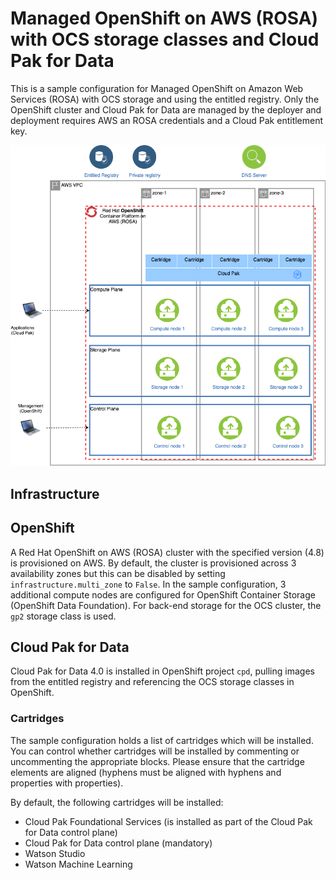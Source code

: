 # Managed OpenShift on AWS (ROSA) with OCS storage classes and Cloud Pak for Data
This is a sample configuration for Managed OpenShift on Amazon Web Services (ROSA) with OCS storage and using the entitled registry. Only the OpenShift cluster and Cloud Pak for Data are managed by the deployer and deployment requires AWS an ROSA credentials and a Cloud Pak entitlement key. 

![Picture of the environment](./aws-rosa-ocs.png)

## Infrastructure

## OpenShift
A Red Hat OpenShift on AWS (ROSA) cluster with the specified version (4.8) is provisioned on AWS. By default, the cluster is provisioned across 3 availability zones but this can be disabled by setting `infrastructure.multi_zone` to `False`. In the sample configuration, 3 additional compute nodes are configured for OpenShift Container Storage (OpenShift Data Foundation). For back-end storage for the OCS cluster, the `gp2` storage class is used.

## Cloud Pak for Data
Cloud Pak for Data 4.0 is installed in OpenShift project `cpd`, pulling images from the entitled registry and referencing the OCS storage classes in OpenShift.

### Cartridges
The sample configuration holds a list of cartridges which will be installed. You can control whether cartridges will be installed by commenting or uncommenting the appropriate blocks. Please ensure that the cartridge elements are aligned (hyphens must be aligned with hyphens and properties with properties).

By default, the following cartridges will be installed:
* Cloud Pak Foundational Services (is installed as part of the Cloud Pak for Data control plane)
* Cloud Pak for Data control plane (mandatory)
* Watson Studio
* Watson Machine Learning